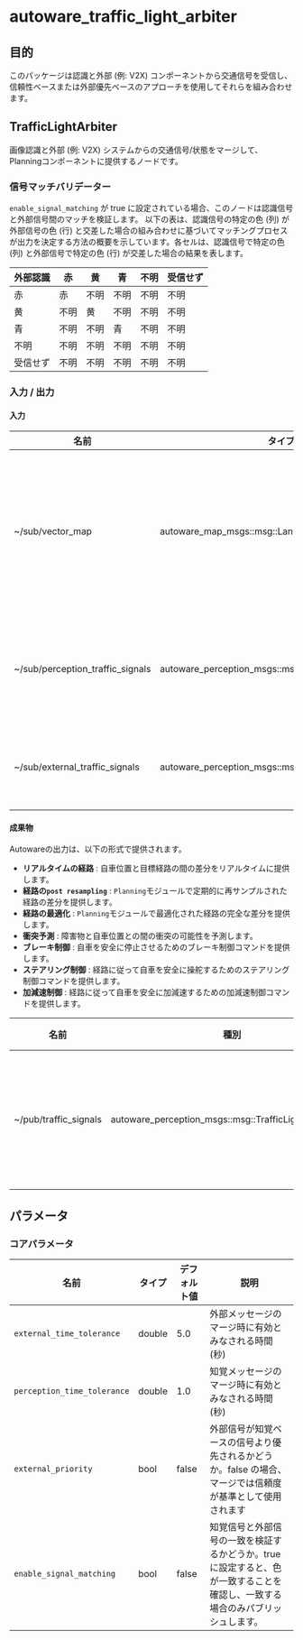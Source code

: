 # autoware_traffic_light_arbiter

## 目的

このパッケージは認識と外部 (例: V2X) コンポーネントから交通信号を受信し、信頼性ベースまたは外部優先ベースのアプローチを使用してそれらを組み合わせます。

## TrafficLightArbiter

画像認識と外部 (例: V2X) システムからの交通信号/状態をマージして、Planningコンポーネントに提供するノードです。

### 信号マッチバリデーター

`enable_signal_matching` が true に設定されている場合、このノードは認識信号と外部信号間のマッチを検証します。
以下の表は、認識信号の特定の色 (列) が外部信号の色 (行) と交差した場合の組み合わせに基づいてマッチングプロセスが出力を決定する方法の概要を示しています。各セルは、認識信号で特定の色 (列) と外部信号で特定の色 (行) が交差した場合の結果を表します。

| 外部認識 | 赤     | 黄     | 青     | 不明 | 受信せず |
| -------------------- | ------- | ------- | ------- | ------- | ------------ |
| 赤                   | 赤     | 不明 | 不明 | 不明 | 不明      |
| 黄                   | 不明 | 黄     | 不明 | 不明 | 不明      |
| 青                   | 不明 | 不明 | 青     | 不明 | 不明      |
| 不明                 | 不明 | 不明 | 不明 | 不明 | 不明      |
| 受信せず              | 不明 | 不明 | 不明 | 不明 | 不明      |

### 入力 / 出力

#### 入力

| 名前                             | タイプ                                                  | 説明                                              |
| -------------------------------- | ----------------------------------------------------- | -------------------------------------------------------- |
| ~/sub/vector_map                 | autoware_map_msgs::msg::LaneletMapBin                 | 有効な信号 ID を取得するためのベクターマップ。         |
| ~/sub/perception_traffic_signals | autoware_perception_msgs::msg::TrafficLightGroupArray | 画像認識パイプラインからの信号。                 |
| ~/sub/external_traffic_signals   | autoware_perception_msgs::msg::TrafficLightGroupArray | 外部システムからの信号。                             |

#### 成果物

Autowareの出力は、以下の形式で提供されます。

- **リアルタイムの経路** : 自車位置と目標経路の間の差分をリアルタイムに提供します。
- **経路の`post resampling`** : `Planning`モジュールで定期的に再サンプルされた経路の差分を提供します。
- **経路の最適化** : `Planning`モジュールで最適化された経路の完全な差分を提供します。
- **衝突予測** : 障害物と自車位置との間の衝突の可能性を予測します。
- **ブレーキ制御** : 自車を安全に停止させるためのブレーキ制御コマンドを提供します。
- **ステアリング制御** : 経路に従って自車を安全に操舵するためのステアリング制御コマンドを提供します。
- **加減速制御** : 経路に従って自車を安全に加減速するための加減速制御コマンドを提供します。

| 名前                 | 種別                                                | 説明                           |
| -------------------- | --------------------------------------------------- | ------------------------------ |
| ~/pub/traffic_signals | autoware_perception_msgs::msg::TrafficLightGroupArray | マージされた信号状態            |

## パラメータ

### コアパラメータ

| 名前 | タイプ | デフォルト値 | 説明 |
| --------------------------- | ------ | ------------- | ------------------------------------------------------------------------------------------------------------------------------------------------------------------------------ |
| `external_time_tolerance` | double | 5.0 | 外部メッセージのマージ時に有効とみなされる時間 (秒) |
| `perception_time_tolerance` | double | 1.0 | 知覚メッセージのマージ時に有効とみなされる時間 (秒) |
| `external_priority` | bool | false | 外部信号が知覚ベースの信号より優先されるかどうか。false の場合、マージでは信頼度が基準として使用されます |
| `enable_signal_matching` | bool | false | 知覚信号と外部信号の一致を検証するかどうか。trueに設定すると、色が一致することを確認し、一致する場合のみパブリッシュします。 |

